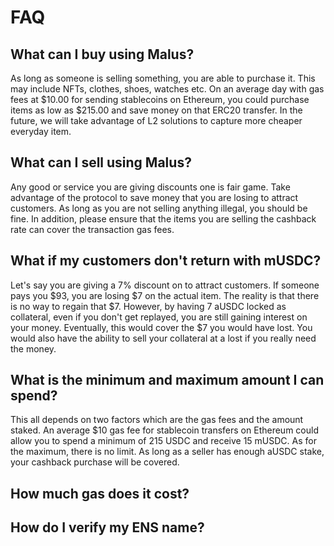 # FAQ

## What can I buy using Malus?

As long as someone is selling something, you are able to purchase it. This may include NFTs, clothes, shoes, watches etc. On an average day with gas fees at $10.00  for sending stablecoins on Ethereum, you could purchase items as low as $215.00 and save money on that ERC20 transfer. In the future, we will take advantage of L2 solutions to capture more cheaper everyday item.  

## What can I sell using Malus?

Any good or service you are giving discounts one is fair game. Take advantage of the protocol to save money that you are losing to attract customers. As long as you are not selling anything illegal, you should be fine. In addition, please ensure that the items you are selling the cashback rate can cover the transaction gas fees. 

## What if my customers don't return with mUSDC?

Let's say you are giving a 7% discount on to attract customers. If someone pays you $93, you are losing $7 on the actual item. The reality is that there is no way to regain that $7. However, by having 7 aUSDC locked as collateral, even if you don't get replayed, you are still gaining interest on your money. Eventually, this would cover the $7 you would have lost. You would also have the ability to sell your collateral at a lost if you really need the money. 

## What is the minimum and maximum amount I can spend?

This all depends on two factors which are the gas fees and the amount staked. An average $10 gas fee for stablecoin transfers on Ethereum could allow you to spend a minimum of 215 USDC and receive 15 mUSDC. As for the maximum, there is no limit. As long as a seller has enough aUSDC stake, your cashback purchase will be covered. 

## How much gas does it cost?

## 

## How do I verify my ENS name?



